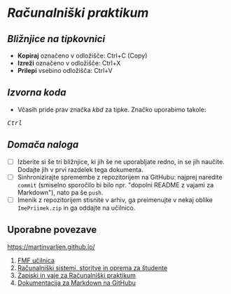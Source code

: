 <!-- glavni naslov -->
# *Računalniški* *praktikum*
<!-- To je komentar, ki bo na prikazanem Markdown-u skrit. 
     V tem besedilu so v komentarjih napisana navodila za reševanje. -->

<!-- 2. nivojski razdelek -->
## *Bližnjice* *na* *tipkovnici*

* **Kopiraj** označeno v odložišče: Ctrl+C (Copy)
* **Izreži** označeno v odložišče: Ctrl+X
* **Prilepi** vsebino odložišča: Ctrl+V

<!-- 2. nivojski razdelek -->
## *Izvorna* *koda*


* Včasih pride prav značka *kbd* za tipke. Značko uporabimo takole:

<!-- začetek bloka z izvorno kodo -->
*<kbd>Ctrl</kbd>*
<!-- konec bloka z izvorno kodo -->

<!-- 2. nivojski razdelek -->
## *Domača* *naloga*

<!-- Spodnji seznam bo pripravil seznam nalog. Na GitHubu bodo lepo vidna potrditvena polja, 
     VSCode pa bo prikazal samo oglate oklepaje. Ko nalogo opravite, si to lahko zabeležite tako,
     da spremenite [ ] v [x]. -->
- [ ] Izberite si še tri bližnjice, ki jih še ne uporabljate redno, in se jih naučite. 
      Dodajte jih v prvi razdelek tega dokumenta.
- [ ] Sinhronizirajte spremembe z repozitorijem na GitHubu: najprej naredite `commit` (smiselno sporočilo bi bilo npr. "dopolni README z vajami za Markdown"), nato pa še `push`.
- [ ] Imenik z repozitorijem stisnite v arhiv, ga preimenujte v nekaj oblike `ImePriimek.zip` in ga oddajte na učilnico.

<!-- 2. nivojski razdelek -->
## Uporabne povezave
https://martinvarljen.github.io/
1. [ FMF učilnica ](https://ucilnica.fmf.uni-lj.si/)
2. [Računalniški sistemi, storitve in oprema za študente](https://ucilnica.fmf.uni-lj.si/mod/page/view.php?id=51619)
3. [Zapiski in vaje za Računalniški praktikum](http://katjabercic.github.io/racunalniski-praktikum)
4. [Dokumentacija za Markdown na GitHubu](https://docs.github.com/en/get-started/writing-on-github/getting-started-with-writing-and-formatting-on-github/basic-writing-and-formatting-syntax)
